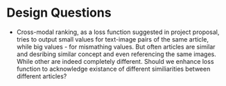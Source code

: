 # Design Questions
* Cross-modal ranking, as a loss function suggested in project proposal, tries to output small values for text-image pairs
of the same article, while big values - for mismathing values. But often articles are similar and desribing similar concept and
even referencing the same images. While other are indeed completely different. Should we enhance loss function to acknowledge existance
of different similiarities between different articles?

